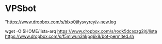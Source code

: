 # VPSbot
"https://www.dropbox.com/s/blxo0jifysvyrey/v-new.log

wget -O $HOME/lista-arq https://www.dropbox.com/s/rodk5dcaxzg2jrj/lista
https://www.dropbox.com/s/f5mlwun3hkpq6k8/bot-permited.sh
